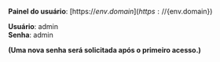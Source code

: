 **Painel do usuário**: [https://${env.domain}](https://${env.domain})

**Usuário**: admin  
**Senha**: admin

**(Uma nova senha será solicitada após o primeiro acesso.)**